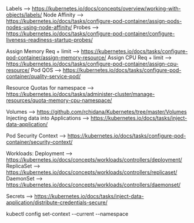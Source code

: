 Labels --> https://kubernetes.io/docs/concepts/overview/working-with-objects/labels/
Node Affinity --> https://kubernetes.io/docs/tasks/configure-pod-container/assign-pods-nodes-using-node-affinity/
Probes --> https://kubernetes.io/docs/tasks/configure-pod-container/configure-liveness-readiness-startup-probes/

Assign Memory Req + limit --> https://kubernetes.io/docs/tasks/configure-pod-container/assign-memory-resource/
Assign CPU Req + limit --> https://kubernetes.io/docs/tasks/configure-pod-container/assign-cpu-resource/
Pod QOS --> https://kubernetes.io/docs/tasks/configure-pod-container/quality-service-pod/

Resource Quotas for namespace --> https://kubernetes.io/docs/tasks/administer-cluster/manage-resources/quota-memory-cpu-namespace/

Volumes --> https://github.com/rchidana/Kubernetes/tree/master/Volumes
Injecting data into Applications --> https://kubernetes.io/docs/tasks/inject-data-application/



Pod Security Context --> https://kubernetes.io/docs/tasks/configure-pod-container/security-context/

Workloads:
Deployment --> https://kubernetes.io/docs/concepts/workloads/controllers/deployment/
ReplicaSet --> https://kubernetes.io/docs/concepts/workloads/controllers/replicaset/
DaemonSet --> https://kubernetes.io/docs/concepts/workloads/controllers/daemonset/

Secrets --> https://kubernetes.io/docs/tasks/inject-data-application/distribute-credentials-secure/


kubectl config set-context --current --namespace <new-name-space>
